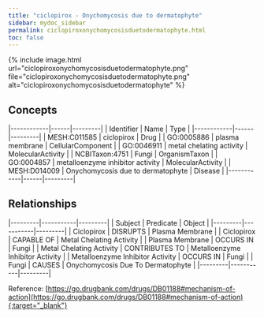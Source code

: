 ```yaml
---
title: "ciclopirox - Onychomycosis due to dermatophyte"
sidebar: mydoc_sidebar
permalink: ciclopiroxonychomycosisduetodermatophyte.html
toc: false 
---
```


{% include image.html url="ciclopiroxonychomycosisduetodermatophyte.png" file="ciclopiroxonychomycosisduetodermatophyte.png" alt="ciclopiroxonychomycosisduetodermatophyte" %}

## Concepts

|------------|------|---------|
| Identifier | Name | Type    |
|------------|------|---------|
| MESH:C011585 | ciclopirox | Drug |
| GO:0005886 | plasma membrane | CellularComponent |
| GO:0046911 | metal chelating activity | MolecularActivity |
| NCBITaxon:4751 | Fungi | OrganismTaxon |
| GO:0004857 | metalloenzyme inhibitor activity | MolecularActivity |
| MESH:D014009 | Onychomycosis due to dermatophyte | Disease |
|------------|------|---------|

## Relationships

|---------|-----------|---------|
| Subject | Predicate | Object  |
|---------|-----------|---------|
| Ciclopirox | DISRUPTS | Plasma Membrane |
| Ciclopirox | CAPABLE OF | Metal Chelating Activity |
| Plasma Membrane | OCCURS IN | Fungi |
| Metal Chelating Activity | CONTRIBUTES TO | Metalloenzyme Inhibitor Activity |
| Metalloenzyme Inhibitor Activity | OCCURS IN | Fungi |
| Fungi | CAUSES | Onychomycosis Due To Dermatophyte |
|---------|-----------|---------|

Reference: [https://go.drugbank.com/drugs/DB01188#mechanism-of-action](https://go.drugbank.com/drugs/DB01188#mechanism-of-action){:target="_blank"}
